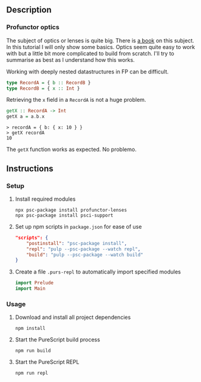 ## Description
### Profunctor optics
The subject of optics or lenses is quite big. There is [a book](https://leanpub.com/lenses) on this subject. In this tutorial I will only show some basics. Optics seem quite easy to work with but a little bit more complicated to build from scratch. I'll try to summarise as best as I understand how this works.

Working with deeply nested datastructures in FP can be difficult.
```purescript
type RecordA = { b :: RecordB }
type RecordB = { x :: Int }
```
Retrieving the `x` field in a `RecordA` is not a huge problem.
```purescript
getX :: RecordA -> Int
getX a = a.b.x
```
```
> recordA = { b: { x: 10 } }
> getX recordA
10
```
The `getX` function works as expected. No problemo.
## Instructions
### Setup
1. Install required modules
    ```
    npx psc-package install profunctor-lenses
    npx psc-package install psci-support
    ```
1. Set up npm scripts in `package.json` for ease of use
    ```json
    "scripts": {
        "postinstall": "psc-package install",
        "repl": "pulp --psc-package --watch repl",
        "build": "pulp --psc-package --watch build"
    }
    ```
1. Create a file `.purs-repl` to automatically import specified modules
    ```purescript
    import Prelude
    import Main
    ```
### Usage
1. Download and install all project dependencies
    ```
    npm install
    ```
1. Start the PureScript build process
    ```
    npm run build
    ```
1. Start the PureScript REPL
    ```
    npm run repl
    ```